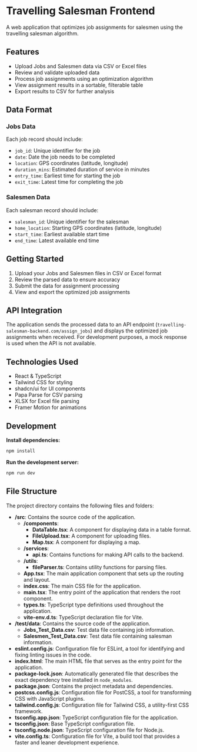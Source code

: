 
# Travelling Salesman Frontend

A web application that optimizes job assignments for salesmen using the travelling salesman algorithm.

## Features

- Upload Jobs and Salesmen data via CSV or Excel files
- Review and validate uploaded data
- Process job assignments using an optimization algorithm
- View assignment results in a sortable, filterable table
- Export results to CSV for further analysis

## Data Format

### Jobs Data

Each job record should include:
- `job_id`: Unique identifier for the job
- `date`: Date the job needs to be completed
- `location`: GPS coordinates (latitude, longitude)
- `duration_mins`: Estimated duration of service in minutes
- `entry_time`: Earliest time for starting the job
- `exit_time`: Latest time for completing the job

### Salesmen Data

Each salesman record should include:
- `salesman_id`: Unique identifier for the salesman
- `home_location`: Starting GPS coordinates (latitude, longitude)
- `start_time`: Earliest available start time
- `end_time`: Latest available end time

## Getting Started

1. Upload your Jobs and Salesmen files in CSV or Excel format
2. Review the parsed data to ensure accuracy
3. Submit the data for assignment processing
4. View and export the optimized job assignments

## API Integration

The application sends the processed data to an API endpoint (`travelling-salesman-backend.com/assign_jobs`) and displays the optimized job assignments when received. For development purposes, a mock response is used when the API is not available.

## Technologies Used

- React & TypeScript
- Tailwind CSS for styling
- shadcn/ui for UI components
- Papa Parse for CSV parsing
- XLSX for Excel file parsing
- Framer Motion for animations

## Development

**Install dependencies:**
```sh
npm install
```

**Run the development server:**
```sh
npm run dev
```


## File Structure

The project directory contains the following files and folders:

- **/src**: Contains the source code of the application.
    - **/components**: 
        - **DataTable.tsx**: A component for displaying data in a table format.
        - **FileUpload.tsx**: A component for uploading files.
        - **Map.tsx**: A component for displaying a map.
    - **/services**: 
        - **api.ts**: Contains functions for making API calls to the backend.
    - **/utils**: 
        - **fileParser.ts**: Contains utility functions for parsing files.
    - **App.tsx**: The main application component that sets up the routing and layout.
    - **index.css**: The main CSS file for the application.
    - **main.tsx**: The entry point of the application that renders the root component.
    - **types.ts**: TypeScript type definitions used throughout the application.
    - **vite-env.d.ts**: TypeScript declaration file for Vite.
- **/test/data**: Contains the source code of the application.
    - **Jobs_Test_Data.csv**: Test data file containing job information.
    - **Salesmen_Test_Data.csv**: Test data file containing salesman information.
- **eslint.config.js**: Configuration file for ESLint, a tool for identifying and fixing linting issues in the code.
- **index.html**: The main HTML file that serves as the entry point for the application.
- **package-lock.json**: Automatically generated file that describes the exact dependency tree installed in `node_modules`.
- **package.json**: Contains the project metadata and dependencies.
- **postcss.config.js**: Configuration file for PostCSS, a tool for transforming CSS with JavaScript plugins.
- **tailwind.config.js**: Configuration file for Tailwind CSS, a utility-first CSS framework.
- **tsconfig.app.json**: TypeScript configuration file for the application.
- **tsconfig.json**: Base TypeScript configuration file.
- **tsconfig.node.json**: TypeScript configuration file for Node.js.
- **vite.config.ts**: Configuration file for Vite, a build tool that provides a faster and leaner development experience.

